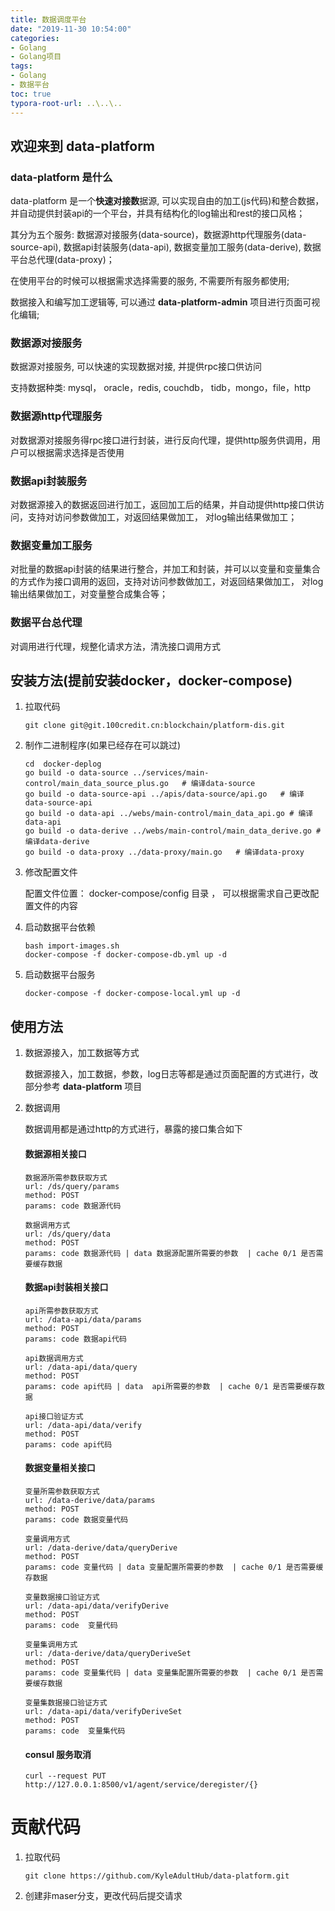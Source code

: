 ```yaml
---
title: 数据调度平台
date: "2019-11-30 10:54:00"
categories:
- Golang
- Golang项目
tags:
- Golang
- 数据平台
toc: true
typora-root-url: ..\..\..
---
```


## 欢迎来到 data-platform

### data-platform 是什么

data-platform 是一个**快速对接数**据源, 可以实现自由的加工(js代码)和整合数据， 并自动提供封装api的一个平台，并具有结构化的log输出和rest的接口风格；

其分为五个服务: 数据源对接服务(data-source)，数据源http代理服务(data-source-api), 数据api封装服务(data-api), 数据变量加工服务(data-derive),  数据平台总代理(data-proxy)；

 在使用平台的时候可以根据需求选择需要的服务, 不需要所有服务都使用;

数据接入和编写加工逻辑等, 可以通过 **data-platform-admin** 项目进行页面可视化编辑;

### 数据源对接服务

数据源对接服务, 可以快速的实现数据对接, 并提供rpc接口供访问

支持数据种类: mysql， oracle，redis, couchdb， tidb，mongo，file，http

### 数据源http代理服务

对数据源对接服务得rpc接口进行封装，进行反向代理，提供http服务供调用，用户可以根据需求选择是否使用

### 数据api封装服务

对数据源接入的数据返回进行加工，返回加工后的结果，并自动提供http接口供访问，支持对访问参数做加工，对返回结果做加工， 对log输出结果做加工；

### 数据变量加工服务

对批量的数据api封装的结果进行整合，并加工和封装，并可以以变量和变量集合的方式作为接口调用的返回，支持对访问参数做加工，对返回结果做加工， 对log输出结果做加工，对变量整合成集合等；

### 数据平台总代理

对调用进行代理，规整化请求方法，清洗接口调用方式

## 安装方法(提前安装docker，docker-compose)

1. 拉取代码

   ```shell
   git clone git@git.100credit.cn:blockchain/platform-dis.git
   ```

2. 制作二进制程序(如果已经存在可以跳过)

   ```shell
   cd  docker-deplog
   go build -o data-source ../services/main-control/main_data_source_plus.go   # 编译data-source
   go build -o data-source-api ../apis/data-source/api.go   # 编译data-source-api
   go build -o data-api ../webs/main-control/main_data_api.go # 编译data-api
   go build -o data-derive ../webs/main-control/main_data_derive.go # 编译data-derive
   go build -o data-proxy ../data-proxy/main.go   # 编译data-proxy
   ```

3. 修改配置文件

   配置文件位置： docker-compose/config 目录 ，  可以根据需求自己更改配置文件的内容

4. 启动数据平台依赖

   ```shell
   bash import-images.sh
   docker-compose -f docker-compose-db.yml up -d 
   ```

5. 启动数据平台服务

   ```shell
   docker-compose -f docker-compose-local.yml up -d 
   ```

## 使用方法

1. 数据源接入，加工数据等方式

   数据源接入，加工数据，参数，log日志等都是通过页面配置的方式进行，改部分参考 **data-platform** 项目

2. 数据调用

   数据调用都是通过http的方式进行，暴露的接口集合如下

   #### 数据源相关接口

   ```
   数据源所需参数获取方式
   url: /ds/query/params
   method: POST
   params: code 数据源代码 
   
   数据调用方式
   url: /ds/query/data
   method: POST
   params: code 数据源代码 | data 数据源配置所需要的参数  | cache 0/1 是否需要缓存数据
   ```

   #### 数据api封装相关接口

   ```
   api所需参数获取方式
   url: /data-api/data/params
   method: POST
   params: code 数据api代码
   
   api数据调用方式
   url: /data-api/data/query
   method: POST
   params: code api代码 | data  api所需要的参数  | cache 0/1 是否需要缓存数据
   
   api接口验证方式
   url: /data-api/data/verify
   method: POST
   params: code api代码 
   ```

   #### 数据变量相关接口

      ```
      变量所需参数获取方式
      url: /data-derive/data/params
      method: POST
      params: code 数据变量代码
      
      变量调用方式
      url: /data-derive/data/queryDerive
      method: POST
      params: code 变量代码 | data 变量配置所需要的参数  | cache 0/1 是否需要缓存数据
      
      变量数据接口验证方式
      url: /data-api/data/verifyDerive
      method: POST
      params: code  变量代码 
      
      变量集调用方式
      url: /data-derive/data/queryDeriveSet
      method: POST
      params: code 变量集代码 | data 变量集配置所需要的参数  | cache 0/1 是否需要缓存数据
      
      变量集数据接口验证方式
      url: /data-api/data/verifyDeriveSet
      method: POST
      params: code  变量集代码 
      ```

   ####  consul 服务取消

   ```
   curl --request PUT http://127.0.0.1:8500/v1/agent/service/deregister/{}
   ```

# 贡献代码

1. 拉取代码

   ```shell
   git clone https://github.com/KyleAdultHub/data-platform.git
   ```

2. 创建非maser分支，更改代码后提交请求


